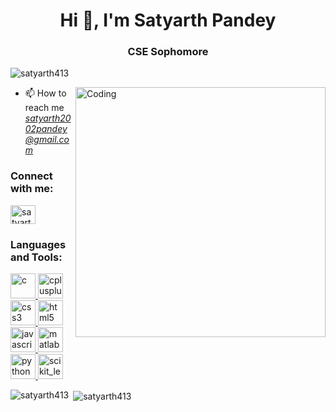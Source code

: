 <h1 align="center">Hi 👋, I'm Satyarth Pandey</h1>
<h3 align="center">CSE Sophomore</h3>

<p align="left"> <img src="https://komarev.com/ghpvc/?username=satyarth413&label=Profile%20views&color=0e75b6&style=flat" alt="satyarth413" /> </p>
<img align="right" alt="Coding" width="400" src="https://image.freepik.com/free-vector/programming-concept-illustration_114360-1351.jpg">

- 📫 How to reach me *satyarth2002pandey@gmail.com*
<h3 align="left">Connect with me:</h3>
<p align="left">
<a href="https://linkedin.com/in/satyarth-pandey-42a6021a4" target="blank"><img align="center" src="https://cdn.jsdelivr.net/npm/simple-icons@3.0.1/icons/linkedin.svg" alt="satyarth-pandey-42a6021a4" height="30" width="40" /></a>
</p>

<h3 align="left">Languages and Tools:</h3>
<p align="left"> <a href="https://www.cprogramming.com/" target="_blank"> <img src="https://devicons.github.io/devicon/devicon.git/icons/c/c-original.svg" alt="c" width="40" height="40"/> </a> <a href="https://www.w3schools.com/cpp/" target="_blank"> <img src="https://devicons.github.io/devicon/devicon.git/icons/cplusplus/cplusplus-original.svg" alt="cplusplus" width="40" height="40"/> </a> <a href="https://www.w3schools.com/css/" target="_blank"> <img src="https://devicons.github.io/devicon/devicon.git/icons/css3/css3-original-wordmark.svg" alt="css3" width="40" height="40"/> </a> <a href="https://www.w3.org/html/" target="_blank"> <img src="https://devicons.github.io/devicon/devicon.git/icons/html5/html5-original-wordmark.svg" alt="html5" width="40" height="40"/> </a> <a href="https://developer.mozilla.org/en-US/docs/Web/JavaScript" target="_blank"> <img src="https://devicons.github.io/devicon/devicon.git/icons/javascript/javascript-original.svg" alt="javascript" width="40" height="40"/> </a> <a href="https://www.mathworks.com/" target="_blank"> <img src="https://raw.githubusercontent.com/simple-icons/simple-icons/master/icons/mathworks.svg" alt="matlab" width="40" height="40"/> </a> <a href="https://www.python.org" target="_blank"> <img src="https://devicons.github.io/devicon/devicon.git/icons/python/python-original.svg" alt="python" width="40" height="40"/> </a> <a href="https://scikit-learn.org/" target="_blank"> <img src="https://upload.wikimedia.org/wikipedia/commons/0/05/Scikit_learn_logo_small.svg" alt="scikit_learn" width="40" height="40"/> </a> </p>

<p><img align="left" src="https://github-readme-stats.vercel.app/api/top-langs?username=satyarth413&show_icons=true&locale=en&layout=compact" alt="satyarth413" /></p>

<p>&nbsp;<img align="center" src="https://github-readme-stats.vercel.app/api?username=satyarth413&show_icons=true&locale=en" alt="satyarth413" /></p>
